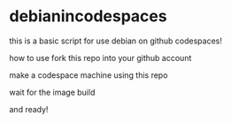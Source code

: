 # debianincodespaces

this is a basic script for use debian on github codespaces!

how to use
fork this repo into your github account

make a codespace machine using this repo

wait for the image build

and ready!

